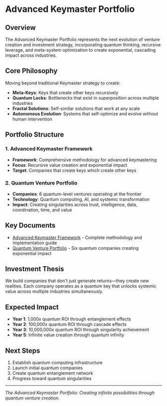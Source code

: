 # Advanced Keymaster Portfolio

## Overview
The Advanced Keymaster Portfolio represents the next evolution of venture creation and investment strategy, incorporating quantum thinking, recursive leverage, and meta-system optimization to create exponential, cascading impact across industries.

## Core Philosophy
Moving beyond traditional Keymaster strategy to create:
- **Meta-Keys**: Keys that create other keys recursively
- **Quantum Locks**: Bottlenecks that exist in superposition across multiple industries
- **Fractal Solutions**: Self-similar solutions that work at any scale
- **Autonomous Evolution**: Systems that self-optimize and evolve without human intervention

## Portfolio Structure

### 1. Advanced Keymaster Framework
- **Framework**: Comprehensive methodology for advanced keymastering
- **Focus**: Recursive value creation and exponential impact
- **Target**: Companies that create keys which create other keys

### 2. Quantum Venture Portfolio
- **Companies**: 6 quantum-level ventures operating at the frontier
- **Technology**: Quantum computing, AI, and systemic transformation
- **Impact**: Creating singularities across trust, intelligence, data, coordination, time, and value

## Key Documents
- [Advanced Keymaster Framework](./advanced-keymaster-framework.md) - Complete methodology and implementation guide
- [Quantum Venture Portfolio](./quantum-venture-portfolio.md) - Six quantum companies creating exponential impact

## Investment Thesis
We build companies that don't just generate returns—they create new realities. Each company operates as a quantum key that unlocks systemic value across multiple industries simultaneously.

## Expected Impact
- **Year 1**: 1,000x quantum ROI through entanglement effects
- **Year 2**: 100,000x quantum ROI through cascade effects  
- **Year 3**: 10,000,000x quantum ROI through singularity achievement
- **Year 5**: Infinite value creation through quantum infinity

## Next Steps
1. Establish quantum computing infrastructure
2. Launch initial quantum companies
3. Create quantum entanglement network
4. Progress toward quantum singularities

---

*The Advanced Keymaster Portfolio: Creating infinite possibilities through quantum venture creation.*
